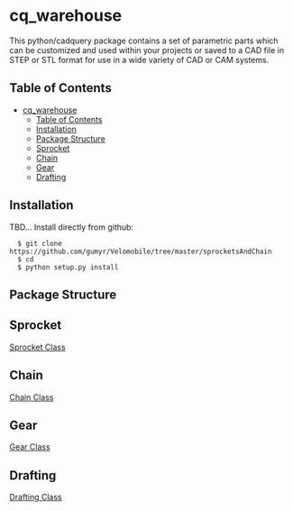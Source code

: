 # cq_warehouse

This python/cadquery package contains a set of parametric parts which can
be customized and used within your projects or saved to a CAD file
in STEP or STL format for use in a wide variety of CAD
or CAM systems.

## Table of Contents
- [cq_warehouse](#cq_warehouse)
  - [Table of Contents](#table-of-contents)
  - [Installation](#installation)
  - [Package Structure](#package-structure)
  - [Sprocket](#sprocket)
  - [Chain](#chain)
  - [Gear](#gear)
  - [Drafting](#drafting)
## Installation
TBD...
Install directly from github:
```
  $ git clone https://github.com/gumyr/Velomobile/tree/master/sprocketsAndChain
  $ cd
  $ python setup.py install
```
## Package Structure

## Sprocket
[Sprocket Class](src/sprocket/README.md)
## Chain
[Chain Class](src/chain/README.md)
## Gear
[Gear Class](src/gear/README.md)
## Drafting
[Drafting Class](src/drafting/README.md)
